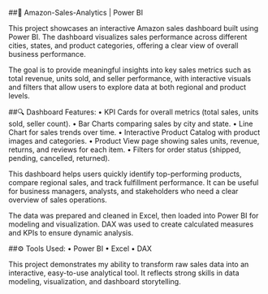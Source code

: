 ##🛒 Amazon-Sales-Analytics | Power BI

This project showcases an interactive Amazon sales dashboard built using Power BI. The dashboard visualizes sales performance across different cities, states, and product categories, offering a clear view of overall business performance.

The goal is to provide meaningful insights into key sales metrics such as total revenue, units sold, and seller performance, with interactive visuals and filters that allow users to explore data at both regional and product levels.

##🔍 Dashboard Features:
	•	KPI Cards for overall metrics (total sales, units sold, seller count).
	•	Bar Charts comparing sales by city and state.
	•	Line Chart for sales trends over time.
	•	Interactive Product Catalog with product images and categories.
	•	Product View page showing sales units, revenue, returns, and reviews for each item.
	•	Filters for order status (shipped, pending, cancelled, returned).

This dashboard helps users quickly identify top-performing products, compare regional sales, and track fulfillment performance. It can be useful for business managers, analysts, and stakeholders who need a clear overview of sales operations.

The data was prepared and cleaned in Excel, then loaded into Power BI for modeling and visualization. DAX was used to create calculated measures and KPIs to ensure dynamic analysis.

##⚙️ Tools Used:
	•	Power BI
	•	Excel
	•	DAX

This project demonstrates my ability to transform raw sales data into an interactive, easy-to-use analytical tool. It reflects strong skills in data modeling, visualization, and dashboard storytelling.
